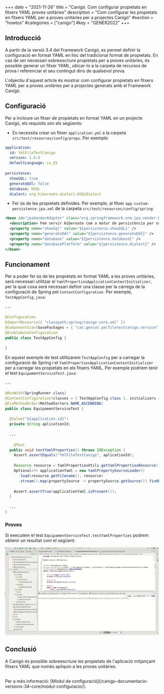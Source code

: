 +++
date        = "2021-11-26"
title       = "Canigó. Com configurar propietats en fitxers YAML proves unitàries"
description = "Com configurar les propietats en fitxers YAML per a proves unitàries per a projectes Canigó"
#section     = "howtos"
#categories  = ["canigo"]
#key         = "GENER2022"
+++


## Introducció

A partir de la versió 3.4 del Framework Canigó, es permet definir la configuració en format YAML en lloc del
tradicional format de propietats. En cas de ser necessari sobreescriure propietats per a proves unitàries, és
possible generar un fitxer YAML, ubicar-lo a la carpeta de recursos de prova i referenciar el seu contingut
dins de qualsevol prova.

L'objectiu d'aquest article és mostrar com configurar propietats en fitxers YAML per a proves unitàries per a
projectes generats amb el Framework Canigó.

## Configuració

Per a incloure un fitxer de propietats en format YAML en un projecte Canigó, els requisits són els següents:

- Es necessita crear un fitxer `application.yml` a la carpeta `src/test/resources/config/props`. Per exemple:

```yaml
application:
  id: YmlFileTestCanigo
  version: 1.0.0
  defaultLanguage: ca_ES

persistence:
  showSQL: true
  generateDdl: false
  database: HSQL
  dialect: org.hibernate.dialect.HSQLDialect
```

- Fer ús de les propietats definides. Per exemple, al fitxer `app-custom-persistence-jpa.xml` de la carpeta `src/test/resources/config/spring`:

```xml
<bean id="jpaVendorAdapter" class="org.springframework.orm.jpa.vendor.HibernateJpaVendorAdapter">
  <description> Fem servir Hibernate com a motor de persistència per sota de JPA. </description>
  <property name="showSql" value="${persistence.showSQL}" />
  <property name="generateDdl" value="${persistence.generateDdl}" />
  <property name="database" value="${persistence.database}" />
  <property name="databasePlatform" value="${persistence.dialect}" />
</bean>
```

## Funcionament

Per a poder fer ús de les propietats en format YAML a les proves unitàries, serà necessari utilitzar el
`YamlPropertiesApplicationContextInitializer`, per la qual cosa serà necessari definir una classe per la càrrega
de la configuració de Spring pel `ContextConfiguration`. Per exemple, `TestAppConfig.java`:

```java
...

@Configuration
@ImportResource({ "classpath:spring/canigo-core.xml" })
@ComponentScan(basePackages = { "cat.gencat.ymlfiletestcanigo.service" })
@EnableAutoConfiguration
public class TestAppConfig {

}
```

En aquest exemple de test utilitzarem `TestAppConfig` per a carregar la configuració de Spring i el `YamlPropertiesApplicationContextInitializer`
per a carregar les propietats en els fitxers YAML. Per exemple podríem tenir el test `EquipamentServiceTest.java`:

```java
...

@RunWith(SpringRunner.class)
@ContextConfiguration(classes = { TestAppConfig.class }, initializers = YamlPropertiesApplicationContextInitializer.class)
@FixMethodOrder(MethodSorters.NAME_ASCENDING)
public class EquipamentServiceTest {

  @Value("${application.id}")
  private String aplicationId;

  ...

	@Test
  public void testYamlProperties() throws IOException {
    Assert.assertEquals("YmlFileTestCanigo", aplicationId);

    Resource resource = YamlPropertiesUtils.getYamlPropertiesResource();
    Optional<?> applicationYaml = new YamlPropertySourceLoader()
      .load(resource.getFilename(), resource)
      .stream().map(propertySource -> propertySource.getSource()).findFirst();

    Assert.assertTrue(applicationYaml.isPresent());
  }

  ...
}
```

### Proves 

Si executem el test `EquipamentServiceTest.testYamlProperties` podrem obtenir un resultat com el següent:

![Spring Yaml Test Ejemplo 1](/images/howtos/2021-01-16_spring_yaml_test_example1.gif)

## Conclusió

A Canigó és possible sobreescriure les propietats de l'aplicació mitjançant fitxers YAML que només apliquin a les proves unitàries.

<br/>
Per a més informació: [Mòdul de configuració](/canigo-documentacio-versions-34-core/modul-configuracio/).